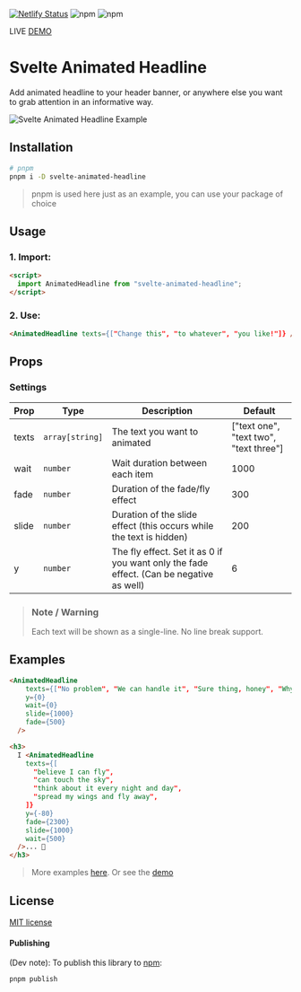 [![Netlify Status](https://api.netlify.com/api/v1/badges/6fca70dc-1bdc-46a8-b30e-256e69b3c657/deploy-status)](https://app.netlify.com/sites/svelte-animated-headline/deploys)
![npm](https://img.shields.io/npm/dw/@elron/svelte-animated-headline)
![npm](https://img.shields.io/npm/v/svelte-animated-headline)

LIVE [DEMO](https://svelte-animated-headline.netlify.app/)


# Svelte Animated Headline

Add animated headline to your header banner, or anywhere else you want to grab attention in an informative way.

![Svelte Animated Headline Example](svelte-animated-headline.gif)


## Installation

```bash
# pnpm
pnpm i -D svelte-animated-headline
```
> pnpm is used here just as an example, you can use your package of choice



## Usage

### 1. Import:
```html
<script>
  import AnimatedHeadline from "svelte-animated-headline";
</script>
```


### 2. Use:

```html
<AnimatedHeadline texts={["Change this", "to whatever", "you like!"]} />
```

## Props

### Settings
| Prop    |   Type	|   Description |	Default |
|---|---|---|---|
texts | `array[string]` | The text you want to animated | ["text one", "text two", "text three"]
  | wait | `number` | Wait duration between each item |  1000 
  | fade | `number` |  Duration of the fade/fly effect |  300 
  | slide | `number` | Duration of the slide effect (this occurs while the text is hidden) | 200 
  | y | `number` | The fly effect. Set it as 0 if you want only the fade effect. (Can be negative as well) | 6 |

> ### Note / Warning
> Each text will be shown as a single-line. No line break support.


## Examples

```html
<AnimatedHeadline
    texts={["No problem", "We can handle it", "Sure thing, honey", "Why not"]}
    y={0}
    wait={0}
    slide={1000}
    fade={500}
  />
```

```html
<h3>
  I <AnimatedHeadline
    texts={[
      "believe I can fly",
      "can touch the sky",
      "think about it every night and day",
      "spread my wings and fly away",
    ]}
    y={-80}
    fade={2300}
    slide={1000}
    wait={500}
  />... 🎵
</h3>
```

> More examples [here](https://github.com/elron/svelte-animated-headline/blob/master/src/routes/%2Bpage.svelte). Or see the [demo](https://svelte-animated-headline.netlify.app/)


## License

[MIT license](https://opensource.org/license/mit/)

#### Publishing
(Dev note): To publish this library to [npm](https://www.npmjs.com):

```bash
pnpm publish
```


